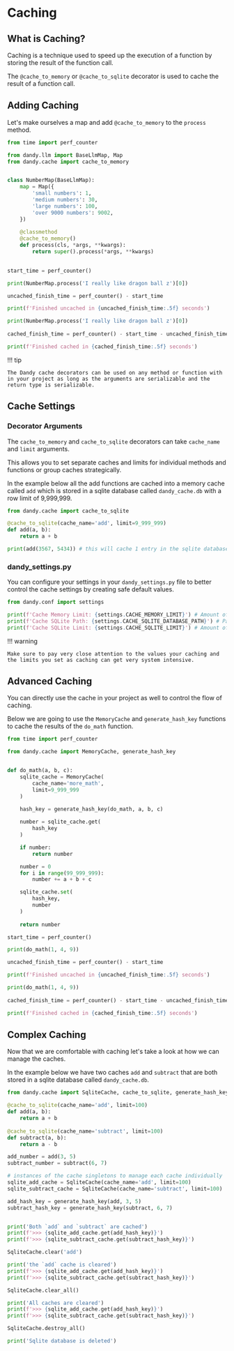 # Caching

## What is Caching?

Caching is a technique used to speed up the execution of a function by storing the result of the function call.

The `@cache_to_memory` or `@cache_to_sqlite` decorator is used to cache the result of a function call.

## Adding Caching

Let's make ourselves a map and add `@cache_to_memory` to the `process` method.

```python exec="True" source="above" source="material-block" result="markdown" session="caching"
from time import perf_counter

from dandy.llm import BaseLlmMap, Map
from dandy.cache import cache_to_memory


class NumberMap(BaseLlmMap):
    map = Map({
        'small numbers': 1,
        'medium numbers': 30,
        'large numbers': 100,
        'over 9000 numbers': 9002,
    })
    
    @classmethod
    @cache_to_memory()
    def process(cls, *args, **kwargs):
        return super().process(*args, **kwargs)
    

start_time = perf_counter()

print(NumberMap.process('I really like dragon ball z')[0])

uncached_finish_time = perf_counter() - start_time

print(f'Finished uncached in {uncached_finish_time:.5f} seconds')

print(NumberMap.process('I really like dragon ball z')[0])
    
cached_finish_time = perf_counter() - start_time - uncached_finish_time

print(f'Finished cached in {cached_finish_time:.5f} seconds')

```

!!! tip

    The Dandy cache decorators can be used on any method or function with in your project as long as the arguments are serializable and the return type is serializable.

## Cache Settings

### Decorator Arguments

The `cache_to_memory` and `cache_to_sqlite` decorators can take `cache_name` and `limit` arguments.

This allows you to set separate caches and limits for individual methods and functions or group caches strategically.

In the example below all the add functions are cached into a memory cache called `add` which is stored in a sqlite database called `dandy_cache.db` with a row limit of 9,999,999.

```python exec="True" source="above" source="material-block" result="markdown" session="caching"
from dandy.cache import cache_to_sqlite

@cache_to_sqlite(cache_name='add', limit=9_999_999)
def add(a, b):
    return a + b

print(add(3567, 5434)) # this will cache 1 entry in the sqlite database
```

### dandy_settings.py

You can configure your settings in your `dandy_settings.py` file to better control the cache settings by creating safe default values.

```python exec="True" source="above" source="material-block" result="markdown" session="caching"
from dandy.conf import settings

print(f'Cache Memory Limit: {settings.CACHE_MEMORY_LIMIT}') # Amount of items to keep in memory cache
print(f'Cache SQLite Path: {settings.CACHE_SQLITE_DATABASE_PATH}') # Path to sqlite database
print(f'Cache SQLite Limit: {settings.CACHE_SQLITE_LIMIT}') # Amount of items to keep in sqlite cache
```

!!! warning

    Make sure to pay very close attention to the values your caching and the limits you set as caching can get very system intensive.

## Advanced Caching

You can directly use the cache in your project as well to control the flow of caching.

Below we are going to use the `MemoryCache` and `generate_hash_key` functions to cache the results of the `do_math` function.

```python exec="True" source="above" source="material-block" result="markdown" session="caching"
from time import perf_counter

from dandy.cache import MemoryCache, generate_hash_key


def do_math(a, b, c):
    sqlite_cache = MemoryCache(
        cache_name='more_math',
        limit=9_999_999
    )

    hash_key = generate_hash_key(do_math, a, b, c)
    
    number = sqlite_cache.get(
        hash_key
    )

    if number:
        return number

    number = 0
    for i in range(99_999_999):
        number += a + b + c

    sqlite_cache.set(
        hash_key,
        number
    )
    
    return number

start_time = perf_counter()

print(do_math(1, 4, 9))

uncached_finish_time = perf_counter() - start_time

print(f'Finished uncached in {uncached_finish_time:.5f} seconds')

print(do_math(1, 4, 9))
    
cached_finish_time = perf_counter() - start_time - uncached_finish_time

print(f'Finished cached in {cached_finish_time:.5f} seconds')

```

## Complex Caching

Now that we are comfortable with caching let's take a look at how we can manage the caches.

In the example below we have two caches `add` and `subtract` that are both stored in a sqlite database called `dandy_cache.db`.

```python exec="True" source="above" source="material-block" result="markdown" session="caching"
from dandy.cache import SqliteCache, cache_to_sqlite, generate_hash_key

@cache_to_sqlite(cache_name='add', limit=100)
def add(a, b):
    return a + b
    
@cache_to_sqlite(cache_name='subtract', limit=100)
def subtract(a, b):
    return a - b

add_number = add(3, 5)
subtract_number = subtract(6, 7)

# instances of the cache singletons to manage each cache individually
sqlite_add_cache = SqliteCache(cache_name='add', limit=100)
sqlite_subtract_cache = SqliteCache(cache_name='subtract', limit=100)

add_hash_key = generate_hash_key(add, 3, 5)
subtract_hash_key = generate_hash_key(subtract, 6, 7)


print('Both `add` and `subtract` are cached')
print(f'>>> {sqlite_add_cache.get(add_hash_key)}')
print(f'>>> {sqlite_subtract_cache.get(subtract_hash_key)}')

SqliteCache.clear('add')

print('the `add` cache is cleared')
print(f'>>> {sqlite_add_cache.get(add_hash_key)}')
print(f'>>> {sqlite_subtract_cache.get(subtract_hash_key)}')

SqliteCache.clear_all()

print('All caches are cleared')
print(f'>>> {sqlite_add_cache.get(add_hash_key)}')
print(f'>>> {sqlite_subtract_cache.get(subtract_hash_key)}')

SqliteCache.destroy_all()

print('Sqlite database is deleted')

```
    